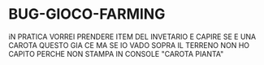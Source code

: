 # BUG-GIOCO-FARMING

iN PRATICA VORREI PRENDERE ITEM DEL INVETARIO E CAPIRE SE E UNA CAROTA QUESTO GIA CE MA SE IO VADO SOPRA IL TERRENO NON HO CAPITO PERCHE NON STAMPA IN CONSOLE "CAROTA PIANTA"
